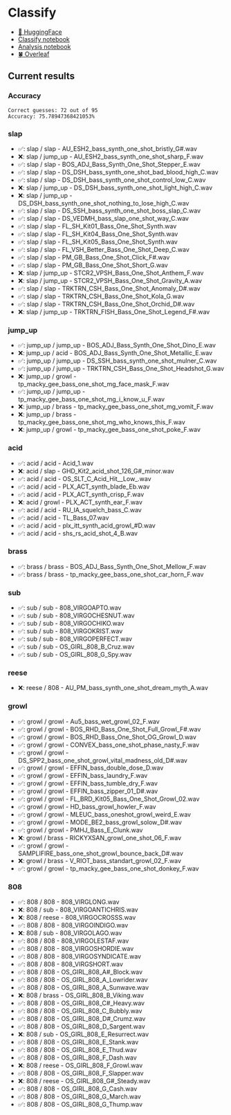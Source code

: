 # Classify
- [🤗 HuggingFace](https://huggingface.co/TheDuyx)
- [Classify notebook](https://colab.research.google.com/drive/1w3ec_ry5XV4yTZ-v3HO-gWzp1hAJdx9_?usp=sharing)
- [Analysis notebook](https://colab.research.google.com/drive/1S24Ljh89GjxLtmrfNbjkxF2DoWJBnaJF?usp=sharing)
- [🍀 Overleaf](https://github.com/ThaDuyx/overleaf)

## Current results
### Accuracy
```
Correct guesses: 72 out of 95
Accuracy: 75.78947368421053%
```

### slap
- ✅: slap / slap - AU_ESH2_bass_synth_one_shot_bristly_G#.wav
- ❌: slap / jump_up - AU_ESH2_bass_synth_one_shot_sharp_F.wav
- ✅: slap / slap - BOS_ADJ_Bass_Synth_One_Shot_Stepper_E.wav
- ✅: slap / slap - DS_DSH_bass_synth_one_shot_bad_blood_high_C.wav
- ✅: slap / slap - DS_DSH_bass_synth_one_shot_control_low_C.wav
- ❌: slap / jump_up - DS_DSH_bass_synth_one_shot_light_high_C.wav
- ❌: slap / jump_up - DS_DSH_bass_synth_one_shot_nothing_to_lose_high_C.wav
- ✅: slap / slap - DS_SSH_bass_synth_one_shot_boss_slap_C.wav
- ✅: slap / slap - DS_VEDMH_bass_slap_one_shot_way_C.wav
- ✅: slap / slap - FL_SH_Kit01_Bass_One_Shot_Synth.wav
- ✅: slap / slap - FL_SH_Kit04_Bass_One_Shot_Synth.wav
- ✅: slap / slap - FL_SH_Kit05_Bass_One_Shot_Synth.wav
- ✅: slap / slap - FL_VSH_Better_Bass_One_Shot_Deep_C.wav
- ✅: slap / slap - PM_GB_Bass_One_Shot_Click_F#.wav
- ✅: slap / slap - PM_GB_Bass_One_Shot_Short_G.wav
- ❌: slap / jump_up - STCR2_VPSH_Bass_One_Shot_Anthem_F.wav
- ❌: slap / jump_up - STCR2_VPSH_Bass_One_Shot_Gravity_A.wav
- ✅: slap / slap - TRKTRN_CSH_Bass_One_Shot_Anomaly_D#.wav
- ✅: slap / slap - TRKTRN_CSH_Bass_One_Shot_Kola_G.wav
- ✅: slap / slap - TRKTRN_CSH_Bass_One_Shot_Orchid_D#.wav
- ❌: slap / jump_up - TRKTRN_FISH_Bass_One_Shot_Legend_F#.wav

### jump_up
- ✅: jump_up / jump_up - BOS_ADJ_Bass_Synth_One_Shot_Dino_E.wav
- ❌: jump_up / acid - BOS_ADJ_Bass_Synth_One_Shot_Metallic_E.wav
- ✅: jump_up / jump_up - DS_SSH_bass_synth_one_shot_mulner_C.wav
- ✅: jump_up / jump_up - TRKTRN_CSH_Bass_One_Shot_Headshot_G.wav
- ❌: jump_up / growl - tp_macky_gee_bass_one_shot_mg_face_mask_F.wav
- ✅: jump_up / jump_up - tp_macky_gee_bass_one_shot_mg_i_know_u_F.wav
- ❌: jump_up / brass - tp_macky_gee_bass_one_shot_mg_vomit_F.wav
- ❌: jump_up / brass - tp_macky_gee_bass_one_shot_mg_who_knows_this_F.wav
- ❌: jump_up / growl - tp_macky_gee_bass_one_shot_poke_F.wav

### acid
- ✅: acid / acid - Acid_1.wav
- ❌: acid / slap - GHD_Kit2_acid_shot_126_G#_minor.wav
- ✅: acid / acid - OS_SLT_C_Acid_Hit__Low_.wav
- ✅: acid / acid - PLX_ACT_synth_blade_Eb.wav
- ✅: acid / acid - PLX_ACT_synth_crisp_F.wav
- ❌: acid / growl - PLX_ACT_synth_ear_F.wav
- ✅: acid / acid - RU_IA_squelch_bass_C.wav
- ✅: acid / acid - TL_Bass_07.wav
- ✅: acid / acid - plx_itt_synth_acid_growl_#D.wav
- ✅: acid / acid - shs_rs_acid_shot_4_B.wav

### brass
- ✅: brass / brass - BOS_ADJ_Bass_Synth_One_Shot_Mellow_F.wav
- ✅: brass / brass - tp_macky_gee_bass_one_shot_car_horn_F.wav

### sub
- ✅: sub / sub - 808_VIRGOAPTO.wav
- ✅: sub / sub - 808_VIRGOCHESNUT.wav
- ✅: sub / sub - 808_VIRGOCHIKO.wav
- ✅: sub / sub - 808_VIRGOKRIST.wav
- ✅: sub / sub - 808_VIRGOPERFECT.wav
- ✅: sub / sub - OS_GIRL_808_B_Cruz.wav
- ✅: sub / sub - OS_GIRL_808_G_Spy.wav

### reese
- ❌: reese / 808 - AU_PM_bass_synth_one_shot_dream_myth_A.wav

### growl
- ✅: growl / growl - Au5_bass_wet_growl_02_F.wav
- ✅: growl / growl - BOS_RHD_Bass_One_Shot_Full_Growl_F#.wav
- ✅: growl / growl - BOS_RHD_Bass_One_Shot_OG_Growl_D.wav
- ✅: growl / growl - CONVEX_bass_one_shot_phase_nasty_F.wav
- ✅: growl / growl - DS_SPP2_bass_one_shot_growl_vital_madness_old_D#.wav
- ✅: growl / growl - EFFIN_bass_double_dose_D.wav
- ✅: growl / growl - EFFIN_bass_laundry_F.wav
- ✅: growl / growl - EFFIN_bass_tumble_dry_F.wav
- ✅: growl / growl - EFFIN_bass_zipper_01_D#.wav
- ✅: growl / growl - FL_BRD_Kit05_Bass_One_Shot_Growl_02.wav
- ✅: growl / growl - HD_bass_growl_howler_F.wav
- ✅: growl / growl - MLEUC_bass_oneshot_growl_weird_E.wav
- ✅: growl / growl - MODE_BE2_bass_growl_solow_D#.wav
- ✅: growl / growl - PMHJ_Bass_E_Clunk.wav
- ❌: growl / brass - RICKYXSAN_growl_one_shot_06_F.wav
- ✅: growl / growl - SAMPLIFIRE_bass_one_shot_growl_bounce_back_D#.wav
- ❌: growl / brass - V_RIOT_bass_standart_growl_02_F.wav
- ✅: growl / growl - tp_macky_gee_bass_one_shot_donkey_F.wav

### 808
- ✅: 808 / 808 - 808_VIRGLONG.wav
- ❌: 808 / sub - 808_VIRGOANTICHRIS.wav
- ❌: 808 / reese - 808_VIRGOCROSSS.wav
- ✅: 808 / 808 - 808_VIRGOINDIGO.wav
- ❌: 808 / sub - 808_VIRGOLAGO.wav
- ✅: 808 / 808 - 808_VIRGOLESTAF.wav
- ✅: 808 / 808 - 808_VIRGOSHORDIE.wav
- ✅: 808 / 808 - 808_VIRGOSYNDICATE.wav
- ✅: 808 / 808 - 808_VIRGSHORT.wav
- ✅: 808 / 808 - OS_GIRL_808_A#_Block.wav
- ✅: 808 / 808 - OS_GIRL_808_A_Lowrider.wav
- ✅: 808 / 808 - OS_GIRL_808_A_Sunwave.wav
- ❌: 808 / brass - OS_GIRL_808_B_Viking.wav
- ✅: 808 / 808 - OS_GIRL_808_C#_Heavy.wav
- ✅: 808 / 808 - OS_GIRL_808_C_Bubbly.wav
- ✅: 808 / 808 - OS_GIRL_808_D#_Crumz.wav
- ✅: 808 / 808 - OS_GIRL_808_D_Sargent.wav
- ❌: 808 / sub - OS_GIRL_808_E_Resurrect.wav
- ✅: 808 / 808 - OS_GIRL_808_E_Stank.wav
- ✅: 808 / 808 - OS_GIRL_808_E_Thud.wav
- ✅: 808 / 808 - OS_GIRL_808_F_Dash.wav
- ❌: 808 / reese - OS_GIRL_808_F_Growl.wav
- ✅: 808 / 808 - OS_GIRL_808_F_Slapper.wav
- ❌: 808 / reese - OS_GIRL_808_G#_Steady.wav
- ✅: 808 / 808 - OS_GIRL_808_G_Cash.wav
- ✅: 808 / 808 - OS_GIRL_808_G_March.wav
- ✅: 808 / 808 - OS_GIRL_808_G_Thump.wav